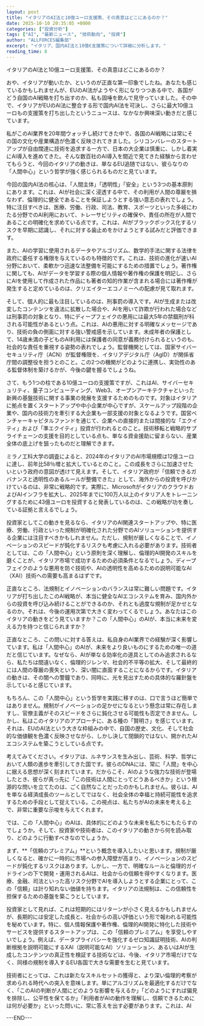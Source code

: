 ```yaml
---
layout: post
title: "イタリアのAI法と10億ユーロ支援策、その真意はどこにあるのか？"
date: 2025-10-10 20:35:05 +0000
categories: ["投資分析"]
tags: ["AI", "最新ニュース", "技術動向", "投資"]
author: "ALLFORCES編集部"
excerpt: "イタリア、国内AI法と10億€支援策について詳細に分析します。"
reading_time: 8
---
```


イタリアのAI法と10億ユーロ支援策、その真意はどこにあるのか？

おや、イタリアが動いたか、というのが正直な第一印象でしたね。あなたも感じているかもしれませんが、EUのAI法がようやく形になりつつある中で、各国がどう自国のAI戦略を打ち出すのか、私も固唾を飲んで見守っていました。その中で、イタリアがEUのAI法に整合する形で国内AI法を可決し、さらに最大10億ユーロもの支援策を打ち出したというニュースは、なかなか興味深い動きだと感じています。

私がこのAI業界を20年間ウォッチし続けてきた中で、各国のAI戦略には常にその国の文化や産業構造が色濃く反映されてきました。シリコンバレーのスタートアップが自由闊達に技術を追求する一方で、日本の大企業は慎重に、しかし着実にAI導入を進めてきた。そんな数百社のAI導入を間近で見てきた経験から言わせてもらうと、今回のイタリアの動きは、単なるEU追随ではない、彼らなりの「人間中心」という哲学が強く感じられるものだと見ています。

今回の国内AI法の核心は、「人間主体」「透明性」「安全」という3つの基本原則にあります。これは、AIが社会に深く浸透する中で、その利用が人間の尊厳を損なわず、倫理的に健全であることを保証しようとする強い意志の表れでしょう。特に注目すべきは、医療、労働、行政、司法、教育、スポーツといった多岐にわたる分野でのAI利用において、トレーサビリティの確保や、責任の所在が人間であることの明確化を求めている点です。これは、AIがブラックボックス化するリスクを早期に認識し、それに対する歯止めをかけようとする試みだと評価できます。

また、AIの学習に使用されるデータやアルゴリズム、数学的手法に関する法律を政府に委任する権限を与えているのも特徴的です。これは、技術の進化が速いAI分野において、柔軟かつ迅速な法整備を可能にするための措置でしょう。著作権に関しても、AIがデータを学習する際の個人情報や著作権の保護を明記し、さらにAIを使用して作成された作品にも著者の知的作業が含まれる場合には著作権が発生すると定めているのは、クリエイターエコノミーへの配慮が見て取れます。

そして、個人的に最も注目しているのは、刑事罰の導入です。AIが生成または改変したコンテンツを違法に拡散した場合や、AIを用いて詐欺が行われた場合などは刑事罰の対象となり、特にディープフェイクの悪用には最大5年の禁錮刑が科される可能性があるという点。これは、AIの悪用に対する明確なメッセージであり、技術の負の側面に対する強い警戒感を示しています。未成年者の保護として、14歳未満の子どものAI利用には保護者の同意が義務付けられるというのも、社会的な責任を重視する姿勢の表れでしょう。監督機関としては、国家サイバーセキュリティ庁（ACN）が監督権限を、イタリアデジタル庁（AgID）が関係省庁間の調整役を担うとのこと。この2つの機関がどのように連携し、実効性のある監督体制を築けるかが、今後の鍵を握るでしょうね。

さて、もう1つの柱である10億ユーロの支援策ですが、これはAI、サイバーセキュリティ、量子コンピューティング、Web3、オープンアーキテクチャといった新興の基盤技術に関する事業の発展を支援するためのものです。対象はイタリアに拠点を置くスタートアップや中小企業が中心ですが、スケールアップ段階の企業や、国内の技術力を牽引する大企業も一部支援の対象となるようです。国営ベンチャーキャピタルファンドを通じて、企業への直接的または間接的な「エクイティ」および「準エクイティ」投資が行われるとのこと。技術移転と戦略的サプライチェーンの支援を目的としている点も、単なる資金援助に留まらない、産業全体の底上げを狙ったものだと理解できます。

ミラノ工科大学の調査によると、2024年のイタリアのAI市場規模は12億ユーロに達し、前年比58％増と拡大しているとのこと。この成長をさらに加速させたいという政府の意図が透けて見えます。そして、イタリア政府が「信頼できるガバナンスと透明性のあるルールが整備できた」として、海外からの投資を呼びかけているのは、非常に戦略的です。実際に、MicrosoftがイタリアのクラウドおよびAIインフラを拡大し、2025年までに100万人以上のイタリア人をトレーニングするために43億ユーロを投資すると発表しているのは、この戦略が功を奏している証拠と言えるでしょう。

投資家としてこの動きを見るなら、イタリアのAI関連スタートアップや、特に医療、労働、行政といった規制が明確化された分野でのAIソリューションを提供する企業には注目すべきかもしれません。ただし、規制が厳しくなることで、イノベーションのスピードが鈍化するリスクも考慮に入れる必要があります。技術者としては、この「人間中心」という原則を深く理解し、倫理的AI開発のスキルを磨くことが、イタリア市場で成功するための必須条件となるでしょう。ディープフェイクのような悪用を防ぐ技術や、AIの透明性を高めるための説明可能なAI（XAI）技術への需要も高まるはずです。

正直なところ、法規制とイノベーションのバランスは常に難しい問題です。イタリアが打ち出したこのAI戦略が、本当に健全なAIエコシステムを育み、国内外からの投資を呼び込み続けることができるのか、それとも過度な規制が足かせとなるのか。それは、今後の運用次第で大きく変わってくるでしょう。あなたはこのイタリアの動きをどう見ていますか？この「人間中心」のAIが、本当に未来を変える力を持つと信じられますか？

正直なところ、この問いに対する答えは、私自身のAI業界での経験が深く影響しています。私は「人間中心」のAIが、未来をより良いものにするための唯一の道だと信じています。なぜなら、AIが単なる効率化の道具としてのみ追求されるなら、私たちは間違いなく、倫理的ジレンマ、社会的不平等の拡大、そして最終的には人間の尊厳の喪失という、深い闇に直面することになるからです。イタリアの動きは、その闇への警鐘であり、同時に、光を見出すための具体的な羅針盤を示していると感じています。

もちろん、この「人間中心」という哲学を実践に移すのは、口で言うほど簡単ではありません。規制がイノベーションの足かせになるという懸念は常に存在しますし、官僚主義がそのスピードをさらに鈍化させる可能性も否定できません。しかし、私はこのイタリアのアプローチに、ある種の「賢明さ」を感じています。それは、EUのAI法という大きな枠組みの中で、自国の歴史、文化、そして社会的な価値観を色濃く反映させながら、しかし決して閉鎖的ではない、開かれたAIエコシステムを築こうとしている点です。

考えてみてください。イタリアは、ルネサンスを生み出し、芸術、科学、哲学において人類の進歩を牽引してきた国です。彼らのDNAには、常に「人間」を中心に据える思想が深く刻まれています。だからこそ、AIのような強力な技術が登場したとき、彼らが真っ先に「この技術は人間にとってどうあるべきか」という根源的な問いを立てたのは、ごく自然なことだったのかもしれません。彼らは、AIを単なる経済成長のツールとしてではなく、社会全体の幸福と持続可能性を追求するための手段として捉えている。この視点は、私たちがAIの未来を考える上で、非常に重要な示唆を与えてくれます。

では、この「人間中心」のAIは、具体的にどのような未来を私たちにもたらすのでしょうか。そして、投資家や技術者は、このイタリアの動きから何を読み取り、どのように行動すべきなのでしょうか。

まず、**「信頼のプレミアム」**という概念を導入したいと思います。規制が厳しくなると、確かに一時的に市場への参入障壁が高まり、イノベーションのスピードが鈍化するリスクはあります。しかし、一方で、明確なルールと倫理的ガイドラインの下で開発・運用されるAIは、社会からの信頼を得やすくなります。医療、金融、司法といった高リスク分野でAIを導入しようとする企業にとって、この「信頼」は計り知れない価値を持ちます。イタリアの法規制は、この信頼性を担保するための基盤を築こうとしています。

投資家として見れば、これは短期的にはリターンが小さく見えるかもしれませんが、長期的には安定した成長と、社会からの高い評価という形で報われる可能性を秘めています。特に、個人情報保護や著作権、倫理的AI開発に特化した技術やサービスを提供するスタートアップは、この「信頼のプレミアム」を享受しやすいでしょう。例えば、データプライバシーを強化するゼロ知識証明技術、AIの判断根拠を説明可能にするXAI（説明可能なAI）ソリューション、あるいはAIが生成したコンテンツの真正性を検証する技術などは、今後、イタリア市場だけでなく、同様の規制を導入するEU各国で大きな需要を生むと見ています。

技術者にとっては、これは新たなスキルセットの獲得と、より深い倫理的考察が求められる時代への突入を意味します。単にアルゴリズムを最適化するだけでなく、「このAIの判断が人間にどのような影響を与えるか」「どのようにすれば偏見を排除し、公平性を保てるか」「利用者がAIの動作を理解し、信頼できるためには何が必要か」といった問いに、常に答えを出す必要があります。これは、AI

---END---